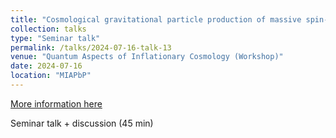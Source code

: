 ```yaml
---
title: "Cosmological gravitational particle production of massive spin-2 particles"
collection: talks
type: "Seminar talk"
permalink: /talks/2024-07-16-talk-13
venue: "Quantum Aspects of Inflationary Cosmology (Workshop)"
date: 2024-07-16
location: "MIAPbP"
---
```


[More information here](https://www.munich-iapbp.de/cosmology-quantum-aspects/schedule)

Seminar talk + discussion (45 min)
